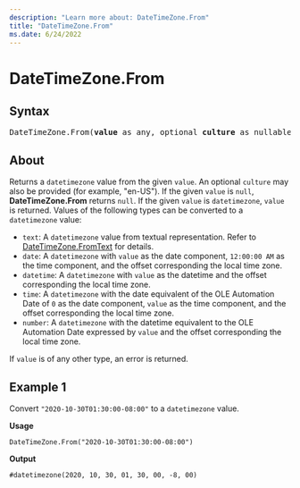 ```yaml
---
description: "Learn more about: DateTimeZone.From"
title: "DateTimeZone.From"
ms.date: 6/24/2022
---
```

# DateTimeZone.From

## Syntax

<pre>
DateTimeZone.From(<b>value</b> as any, optional <b>culture</b> as nullable text) as nullable datetimezone
</pre>
  
## About

Returns a `datetimezone` value from the given `value`. An optional `culture` may also be provided (for example, "en-US"). If the given `value` is `null`, **DateTimeZone.From** returns `null`. If the given `value` is `datetimezone`, `value` is returned. Values of the following types can be converted to a `datetimezone` value:

* `text`: A `datetimezone` value from textual representation. Refer to [DateTimeZone.FromText](datetimezone-fromtext.md) for details.
* `date`: A `datetimezone` with `value` as the date component, `12:00:00 AM` as the time component, and the offset corresponding the local time zone.
* `datetime`: A `datetimezone` with `value` as the datetime and the offset corresponding the local time zone.
* `time`: A `datetimezone` with the date equivalent of the OLE Automation Date of `0` as the date component, `value` as the time component, and the offset corresponding the local time zone.
* `number`: A `datetimezone` with the datetime equivalent to the OLE Automation Date expressed by `value` and the offset corresponding the local time zone.

If `value` is of any other type, an error is returned.

## Example 1

Convert `"2020-10-30T01:30:00-08:00"` to a `datetimezone` value.

**Usage**

```powerquery-m
DateTimeZone.From("2020-10-30T01:30:00-08:00")
```

**Output**

`#datetimezone(2020, 10, 30, 01, 30, 00, -8, 00)`
